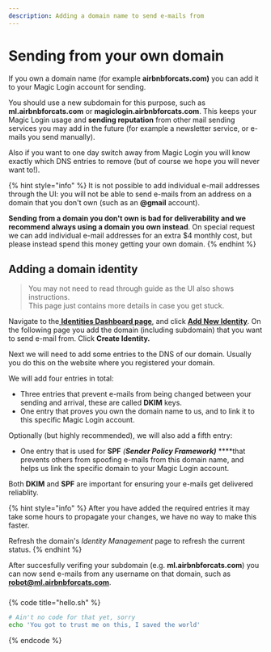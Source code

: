 ```yaml
---
description: Adding a domain name to send e-mails from
---
```


# Sending from your own domain

If you own a domain name \(for example **airbnbforcats.com\)** you can add it to your Magic Login account for sending. 

You should use a new subdomain for this purpose, such as **ml.airbnbforcats.com** or  **magiclogin.airbnbforcats.com**. This keeps your Magic Login usage and **sending reputation** from other mail sending services you may add in the future \(for example a newsletter service, or e-mails you send manually\).

Also if you want to one day switch away from Magic Login you will know exactly which DNS entries to remove \(but of course we hope you will never want to!\).

{% hint style="info" %}
It is not possible to add individual e-mail addresses through the UI: you will not be able to send e-mails from an address on a domain that you don't own \(such as an **@gmail** account\).

**Sending from a domain you don't own is bad for deliverability and we recommend always using a domain you own instead**. On special request we can add individual e-mail addresses for an extra $4 monthly cost, but please instead spend this money getting your own domain.
{% endhint %}

## Adding a domain identity

> You may not need to read through guide as the UI also shows instructions.  
> This page just contains more details in case you get stuck.

Navigate to the[ **Identities Dashboard page**](https://magiclogin.net/dashboard/identities), and click [**Add New Identity**](https://magiclogin.net/dashboard/identities/new). On the following page you add the domain \(including subdomain\) that you want to send e-mail from. Click **Create Identity.**

Next we will need to add some entries to the DNS of our domain. Usually you do this on the website where you registered your domain.

We will add four entries in total: 

* Three entries that prevent e-mails from being changed between your sending and arrival, these are called **DKIM** keys. 
* One entry that proves you own the domain name to us, and to link it to this specific Magic Login account.

Optionally \(but highly recommended\), we will also add a fifth entry:

* One entry that is used for **SPF** _\(**Sender Policy Framework\)**_ ****that prevents others from spoofing e-mails from this domain name, and helps us link the specific domain to your Magic Login account.

Both **DKIM** and **SPF** are important for ensuring your e-mails get delivered reliablity.

{% hint style="info" %}
After you have added the required entries it may take some hours to propagate your changes, we have no way to make this faster.

Refresh the domain's _Identity Management_ page to refresh the current status. 
{% endhint %}

After succesfully verifing your subdomain \(e.g. **ml.airbnbforcats.com**\) you can now send e-mails from any username on that domain, such as **robot@ml.airbnbforcats.com**.















### 





{% code title="hello.sh" %}
```bash
# Ain't no code for that yet, sorry
echo 'You got to trust me on this, I saved the world'
```
{% endcode %}



